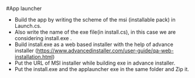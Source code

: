 #App launcher

- Build the app by writing the scheme of the msi (installable pack) in Launch.cs.
- Also write the name of the exe file(in install.cs), in this case we are considering install.exe .
- Build install.exe as a web based installer with the help of advance installer (https://www.advancedinstaller.com/user-guide/qa-web-installation.html)
- Put the URL of MSI installer while building exe in advance installer.
- Put the install.exe and the applauncher exe in the same folder and Zip it.
